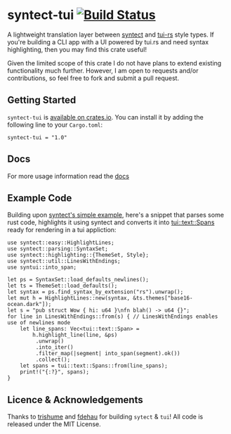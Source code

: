 # syntect-tui [![Build Status](https://app.travis-ci.com/chanq-io/syntect-tui.svg?branch=main)](https://app.travis-ci.com/chanq-io/syntect-tui)
A lightweight translation layer between [syntect](https://github.com/trishume/syntect) and
[tui-rs](https://github.com/fdehau/tui-rs) style types. If you're building a CLI app with a UI powered by tui.rs and need syntax highlighting, then you may find this crate useful!

Given the limited scope of this crate I do not have plans to extend existing functionality much further. However, I am open to requests and/or contributions, so feel free to fork and submit a pull request.

## Getting Started
`syntect-tui` is [available on crates.io](https://crates.io/crates/syntect-tui). You can install it by adding the following line to your `Cargo.toml`:

```
syntect-tui = "1.0"
```

## Docs
For more usage information read the [docs](https://docs.rs/syntect-tui/latest/syntect_tui/)

## Example Code
Building upon [syntect's simple example](https://github.com/trishume/syntect#example-code), here's a
snippet that parses some rust code, highlights it using syntect and converts it into
[tui::text::Spans](https://docs.rs/tui/latest/tui/text/struct.Spans.html) ready for rendering in a tui appliction:
```
use syntect::easy::HighlightLines;
use syntect::parsing::SyntaxSet;
use syntect::highlighting::{ThemeSet, Style};
use syntect::util::LinesWithEndings;
use syntui::into_span;

let ps = SyntaxSet::load_defaults_newlines();
let ts = ThemeSet::load_defaults();
let syntax = ps.find_syntax_by_extension("rs").unwrap();
let mut h = HighlightLines::new(syntax, &ts.themes["base16-ocean.dark"]);
let s = "pub struct Wow { hi: u64 }\nfn blah() -> u64 {}";
for line in LinesWithEndings::from(s) { // LinesWithEndings enables use of newlines mode
    let line_spans: Vec<tui::text::Span> =
        h.highlight_line(line, &ps)
         .unwrap()
         .into_iter()
         .filter_map(|segment| into_span(segment).ok())
         .collect();
    let spans = tui::text::Spans::from(line_spans);
    print!("{:?}", spans);
}

```

## Licence & Acknowledgements
Thanks to [trishume](https://github.com/trishume) and [fdehau](https://github.com/fdehau/) for building `sytect` & `tui`! All code is released under the MIT License.
